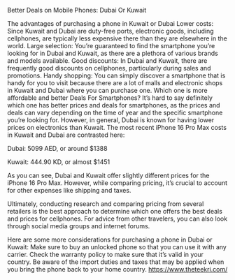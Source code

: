 Better Deals on Mobile Phones: Dubai Or Kuwait

The advantages of purchasing a phone in Kuwait or Dubai
Lower costs: Since Kuwait and Dubai are duty-free ports, electronic goods, including cellphones, are typically less expensive there than they are elsewhere in the world.
Large selection: You’re guaranteed to find the smartphone you’re looking for in Dubai and Kuwait, as there are a plethora of various brands and models available.
Good discounts: In Dubai and Kuwait, there are frequently good discounts on cellphones, particularly during sales and promotions.
Handy shopping: You can simply discover a smartphone that is handy for you to visit because there are a lot of malls and electronic shops in Kuwait and Dubai where you can purchase one.
Which one is more affordable and better Deals For Smartphones?
It’s hard to say definitely which one has better prices and deals for smartphones, as the prices and deals can vary depending on the time of year and the specific smartphone you’re looking for. However, in general, Dubai is known for having lower prices on electronics than Kuwait.
The most recent iPhone 16 Pro Max costs in Kuwait and Dubai are contrasted here:

Dubai: 5099 AED, or around $1388

Kuwait: 444.90 KD, or almost $1451

As you can see, Dubai and Kuwait offer slightly different prices for the iPhone 16 Pro Max. However, while comparing pricing, it’s crucial to account for other expenses like shipping and taxes.

Ultimately, conducting research and comparing pricing from several retailers is the best approach to determine which one offers the best deals and prices for cellphones. For advice from other travelers, you can also look through social media groups and internet forums.

Here are some more considerations for purchasing a phone in Dubai or Kuwait:
Make sure to buy an unlocked phone so that you can use it with any carrier.
Check the warranty policy to make sure that it’s valid in your country.
Be aware of the import duties and taxes that may be applied when you bring the phone back to your home country.
https://www.theteekri.com/
